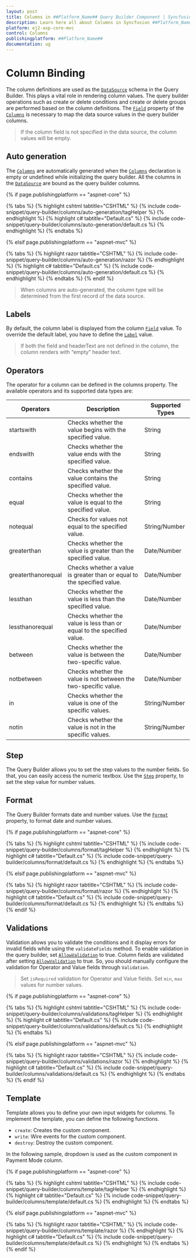 ```yaml
---
layout: post
title: Columns in ##Platform_Name## Query Builder Component | Syncfusion
description: Learn here all about Columns in Syncfusion ##Platform_Name## Query Builder component of Syncfusion Essential JS 2 and more.
platform: ej2-asp-core-mvc
control: Columns
publishingplatform: ##Platform_Name##
documentation: ug
---
```



# Column Binding

The column definitions are used as the [`DataSource`](https://help.syncfusion.com/cr/aspnetmvc-js2/Syncfusion.EJ2.QueryBuilder.QueryBuilder.html#Syncfusion_EJ2_QueryBuilder_QueryBuilder_DataSource) schema in the Query Builder. This plays a vital role in rendering column values. The query builder operations such as create or delete conditions and create or delete groups are performed based on the column definitions. The [`Field`](https://help.syncfusion.com/cr/aspnetmvc-js2/Syncfusion.EJ2.QueryBuilder.QueryBuilderColumn.html#Syncfusion_EJ2_QueryBuilder_QueryBuilderColumn_Field) property of the [`Columns`](https://help.syncfusion.com/cr/aspnetmvc-js2/Syncfusion.EJ2.QueryBuilder.QueryBuilder.html#Syncfusion_EJ2_QueryBuilder_QueryBuilder_Columns) is necessary to map the data source values in the query builder columns.

> If the column field is not specified in the data source, the column values will be empty.

## Auto generation

The [`Columns`](https://help.syncfusion.com/cr/aspnetmvc-js2/Syncfusion.EJ2.QueryBuilder.QueryBuilder.html#Syncfusion_EJ2_QueryBuilder_QueryBuilder_Columns) are automatically generated when the [`Columns`](https://help.syncfusion.com/cr/aspnetmvc-js2/Syncfusion.EJ2.QueryBuilder.QueryBuilder.html#Syncfusion_EJ2_QueryBuilder_QueryBuilder_Columns) declaration is empty or undefined while initializing the query builder. All the columns in the [`DataSource`](https://help.syncfusion.com/cr/aspnetmvc-js2/Syncfusion.EJ2.QueryBuilder.QueryBuilder.html#Syncfusion_EJ2_QueryBuilder_QueryBuilder_DataSource) are bound as the query builder columns.

{% if page.publishingplatform == "aspnet-core" %}

{% tabs %}
{% highlight cshtml tabtitle="CSHTML" %}
{% include code-snippet/query-builder/columns/auto-generation/tagHelper %}
{% endhighlight %}
{% highlight c# tabtitle="Default.cs" %}
{% include code-snippet/query-builder/columns/auto-generation/default.cs %}
{% endhighlight %}
{% endtabs %}

{% elsif page.publishingplatform == "aspnet-mvc" %}

{% tabs %}
{% highlight razor tabtitle="CSHTML" %}
{% include code-snippet/query-builder/columns/auto-generation/razor %}
{% endhighlight %}
{% highlight c# tabtitle="Default.cs" %}
{% include code-snippet/query-builder/columns/auto-generation/default.cs %}
{% endhighlight %}
{% endtabs %}
{% endif %}



> When columns are auto-generated, the column type will be determined from the first record of the data source.

## Labels

By default, the column label is displayed from the column [`Field`](https://help.syncfusion.com/cr/aspnetmvc-js2/Syncfusion.EJ2.QueryBuilder.QueryBuilderColumn.html#Syncfusion_EJ2_QueryBuilder_QueryBuilderColumn_Field) value. To override the default label, you have to define the [`Label`](https://help.syncfusion.com/cr/aspnetmvc-js2/Syncfusion.EJ2.QueryBuilder.QueryBuilderColumn.html#Syncfusion_EJ2_QueryBuilder_QueryBuilderColumn_Label) value.

> If both the field and headerText are not defined in the column, the column renders with “empty” header text.

## Operators

The operator for a column can be defined in the columns property.
The available operators and its supported data types are:

| Operators | Description | Supported Types |
| ------------ | ----------------------- | ------------------ |
| startswith  | Checks whether the value begins with the specified value. | String |
| endswith  | Checks whether the value ends with the specified value. | String |
| contains | Checks whether the value contains the specified value. | String |
| equal | Checks whether the value is equal to the specified value. | String|Number/Date/Boolean |
| notequal | Checks for values not equal to the specified value. | String/Number| Date| Boolean |
| greaterthan | Checks whether the value is greater than the specified value. | Date/Number |
| greaterthanorequal | Checks whether a value is greater than or equal to the specified value. | Date/Number |
| lessthan | Checks whether the value is less than the specified value.| Date/Number |
| lessthanorequal | Checks whether the value is less than or equal to the specified value. | Date/Number |
| between | Checks whether the value is between the two-specific value. | Date/Number |
| notbetween | Checks whether the value is not between the two-specific value. | Date/Number |
| in | Checks whether the value is one of the specific values. | String/Number |
| notin | Checks whether the value is not in the specific values. | String/Number |

## Step

The Query Builder allows you to set the step values to the number fields. So that, you can easily access the numeric textbox. Use the [`Step`](https://help.syncfusion.com/cr/aspnetmvc-js2/Syncfusion.EJ2.QueryBuilder.QueryBuilderColumn.html#Syncfusion_EJ2_QueryBuilder_QueryBuilderColumn_Step) property, to set the step value for number values.

## Format

The Query Builder formats date and number values. Use the [`Format`](https://help.syncfusion.com/cr/aspnetmvc-js2/Syncfusion.EJ2.QueryBuilder.QueryBuilderColumn.html#Syncfusion_EJ2_QueryBuilder_QueryBuilderColumn_Format) property, to format date and number values.

{% if page.publishingplatform == "aspnet-core" %}

{% tabs %}
{% highlight cshtml tabtitle="CSHTML" %}
{% include code-snippet/query-builder/columns/format/tagHelper %}
{% endhighlight %}
{% highlight c# tabtitle="Default.cs" %}
{% include code-snippet/query-builder/columns/format/default.cs %}
{% endhighlight %}
{% endtabs %}

{% elsif page.publishingplatform == "aspnet-mvc" %}

{% tabs %}
{% highlight razor tabtitle="CSHTML" %}
{% include code-snippet/query-builder/columns/format/razor %}
{% endhighlight %}
{% highlight c# tabtitle="Default.cs" %}
{% include code-snippet/query-builder/columns/format/default.cs %}
{% endhighlight %}
{% endtabs %}
{% endif %}



## Validations

Validation allows you to validate the conditions and it display errors for invalid fields while using the `validateFields` method. To enable validation in the query builder, set [`AllowValidation`](https://help.syncfusion.com/cr/aspnetmvc-js2/Syncfusion.EJ2.QueryBuilder.QueryBuilder.html#Syncfusion_EJ2_QueryBuilder_QueryBuilder_AllowValidation) to true. Column fields are validated after setting [`AllowValidation`](https://help.syncfusion.com/cr/aspnetmvc-js2/Syncfusion.EJ2.QueryBuilder.QueryBuilder.html#Syncfusion_EJ2_QueryBuilder_QueryBuilder_AllowValidation) to true. So, you should manually configure the validation for Operator and Value fields through `Validation`.

> Set `isRequired` validation for Operator and Value fields.
> Set `min`, `max` values for number values.

{% if page.publishingplatform == "aspnet-core" %}

{% tabs %}
{% highlight cshtml tabtitle="CSHTML" %}
{% include code-snippet/query-builder/columns/validations/tagHelper %}
{% endhighlight %}
{% highlight c# tabtitle="Default.cs" %}
{% include code-snippet/query-builder/columns/validations/default.cs %}
{% endhighlight %}
{% endtabs %}

{% elsif page.publishingplatform == "aspnet-mvc" %}

{% tabs %}
{% highlight razor tabtitle="CSHTML" %}
{% include code-snippet/query-builder/columns/validations/razor %}
{% endhighlight %}
{% highlight c# tabtitle="Default.cs" %}
{% include code-snippet/query-builder/columns/validations/default.cs %}
{% endhighlight %}
{% endtabs %}
{% endif %}



## Template

Template allows you to define your own input widgets for columns. To implement the template, you can define the following functions.

* `create`: Creates the custom component.
* `write`: Wire events for the custom component.
* `destroy`: Destroy the custom component.

In the following sample, dropdown is used as the custom component in Payment Mode column.

{% if page.publishingplatform == "aspnet-core" %}

{% tabs %}
{% highlight cshtml tabtitle="CSHTML" %}
{% include code-snippet/query-builder/columns/template/tagHelper %}
{% endhighlight %}
{% highlight c# tabtitle="Default.cs" %}
{% include code-snippet/query-builder/columns/template/default.cs %}
{% endhighlight %}
{% endtabs %}

{% elsif page.publishingplatform == "aspnet-mvc" %}

{% tabs %}
{% highlight razor tabtitle="CSHTML" %}
{% include code-snippet/query-builder/columns/template/razor %}
{% endhighlight %}
{% highlight c# tabtitle="Default.cs" %}
{% include code-snippet/query-builder/columns/template/default.cs %}
{% endhighlight %}
{% endtabs %}
{% endif %}

